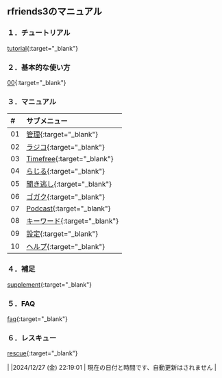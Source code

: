 ## rfriends3のマニュアル  

### １．チュートリアル
  
[tutorial](tutorial.html){:target="_blank"}  
  
### ２．基本的な使い方  
  
[00](00.html){:target="_blank"}  
  
### ３．マニュアル

|#|サブメニュー |  
| :---  | :---  |  
|01|[管理](01.html){:target="_blank"}|    
|02|[ラジコ](02.html){:target="_blank"}|   
|03|[Timefree](03.html){:target="_blank"}|  
|04|[らじる](04.html){:target="_blank"}|    
|05|[聞き逃し](05.html){:target="_blank"}|    
|06|[ゴガク](06.html){:target="_blank"}|    
|07|[Podcast](07.html){:target="_blank"}|    
|08|[キーワード](08.html){:target="_blank"}|    
|09|[設定](09.html){:target="_blank"}|    
|10|[ヘルプ](10.html){:target="_blank"}|    
  
### ４．補足  
  
[supplement](supplement.html){:target="_blank"}  
  
### ５．FAQ  
  
[faq](faq.html){:target="_blank"}  
  
### ６．レスキュー  
  
[rescue](rescue.html){:target="_blank"}  
    

| |2024/12/27 (金) 22:19:01 | 現在の日付と時間です、自動更新はされません  |   
  
  
